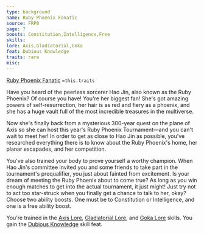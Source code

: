 ```yaml
---
type: background
name: Ruby Phoenix Fanatic 
source: FRP0
page: 7
boosts: Constitution,Intelligence,Free
skills: 
lore: Axis,Gladiatorial,Goka
feat: Dubious Knowledge
traits: rare
misc: 
---
```


[Ruby Phoenix Fanatic](###%20Ruby%20Phoenix%20Fanatic)
`=this.traits`


Have you heard of the peerless sorcerer Hao Jin, also known as the Ruby Phoenix? Of course you have! You're her biggest fan! She's got amazing powers of self-resurrection, her hair is as red and fiery as a phoenix, and she has a huge vault full of the most incredible treasures in the multiverse.

Now she's finally back from a mysterious 300-year quest on the plane of Axis so she can host this year's Ruby Phoenix Tournament—and you can't wait to meet her! In order to get as close to Hao Jin as possible, you've researched everything there is to know about the Ruby Phoenix's home, her planar escapades, and her competition.

You've also trained your body to prove yourself a worthy champion. When Hao Jin's committee invited you and some friends to take part in the tournament's prequalifier, you just about fainted from excitement. Is your dream of meeting the Ruby Phoenix about to come true? As long as you win enough matches to get into the actual tournament, it just might! Just try not to act too star-struck when you finally get a chance to talk to her, okay? Choose two ability boosts. One must be to Constitution or Intelligence, and one is a free ability boost.

You're trained in the [Axis Lore](Axis%20Lore), [Gladiatorial Lore](Gladiatorial%20Lore), and [Goka Lore](Goka%20Lore) skills. You gain the [Dubious Knowledge](Dubious%20Knowledge) skill feat.

